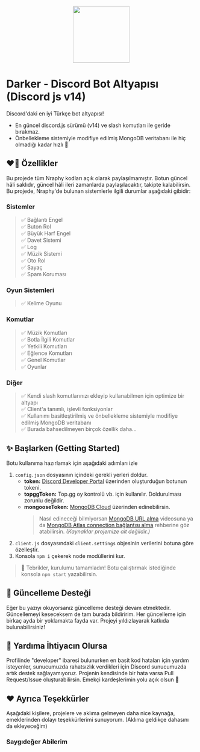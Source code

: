 
<p align="center">
  <img width="150" height="150" href="https://discord.com/oauth2/authorize?client_id=700959962452459550&permissions=8&redirect_uri=https://discord.gg/VppTU9h&scope=applications.commands%20bot&response_type=code" src="https://cdn.discordapp.com/attachments/801418986809589771/1007426236894691378/Narpitti.png">
</p>

# Darker - Discord Bot Altyapısı (Discord js v14)
Discord'daki en iyi Türkçe bot altyapısı! 
- En güncel discord.js sürümü (v14) ve slash komutları ile geride bırakmaz. 
- Önbellekleme sistemiyle modifiye edilmiş MongoDB veritabanı ile hiç olmadığı kadar hızlı 🚀

## ❤️‍🔥 Özellikler
Bu projede tüm Nraphy kodları açık olarak paylaşılmamıştır. Botun güncel hâli saklıdır, güncel hâli ileri zamanlarda paylaşılacaktır, takipte kalabilirsin. Bu projede, Nraphy'de bulunan sistemlerle ilgili durumlar aşağıdaki gibidir:
### Sistemler
> ✅ Bağlantı Engel <br>
> ✅ Buton Rol <br>
> ✅ Büyük Harf Engel <br>
> ✅ Davet Sistemi <br>
> ✅ Log <br>
> ✅ Müzik Sistemi <br>
> ✅ Oto Rol <br>
> ✅ Sayaç <br>
> ✅ Spam Koruması <br>

### Oyun Sistemleri
> ✅ Kelime Oyunu <br>

### Komutlar
> ✅ Müzik Komutları <br>
> ✅ Botla İlgili Komutlar <br>
> ✅ Yetkili Komutları <br>
> ✅ Eğlence Komutları <br>
> ✅ Genel Komutlar <br>
> ✅ Oyunlar <br>

### Diğer
> ✅ Kendi slash komutlarınızı ekleyip kullanabilmen için optimize bir altyapı <br>
> ✅ Client'a tanımlı, işlevli fonksiyonlar <br>
> ✅ Kullanımı basitleştirilmiş ve önbellekleme sistemiyle modifiye edilmiş MongoDB veritabanı <br>
> ✅ Burada bahsedilmeyen birçok özellik daha... <br>

## ✨ Başlarken (Getting Started)
Botu kullanıma hazırlamak için aşağıdaki adımları izle
1. `config.json` dosyasının içindeki gerekli yerleri doldur. <br>
    * **token:** [Discord Developer Portal](https://discord.com/developers/applications) üzerinden oluşturduğun botunun tokeni. <br>
    * **topggToken:** Top.gg oy kontrolü vb. için kullanılır. Doldurulması zorunlu değildir. <br>
    * **mongooseToken:** [MongoDB Cloud](https://cloud.mongodb.com) üzerinden edinebilirsin.
		> Nasıl edineceği bilmiyorsan [MongoDB URL alma](https://www.youtube.com/watch?v=MFla3bZwBOc) videosuna ya da [MongoDB Atlas connection bağlantısı alma](https://medium.com/@thearkxd/node-js-projeleri-i%C3%A7in-mongodb-atlas-connection-linki-alma-5d955bbe5ae6) rehberine göz atabilirsin. 
	*(Kaynaklar projemize ait değildir.)*
2. `client.js` dosyasındaki `client.settings` objesinin verilerini botuna göre özelleştir.
3. Konsola `npm i` çekerek node modüllerini kur. <br>

> 🎉 Tebrikler, kurulumu tamamladın! Botu çalıştırmak istediğinde konsola `npm start` yazabilirsin.

## 🔔 Güncelleme Desteği
Eğer bu yazıyı okuyorsanız güncelleme desteği devam etmektedir. Güncellemeyi keseceksem de tam burada bildiririm. Her güncelleme için birkaç ayda bir yoklamakta fayda var. Projeyi yıldızlayarak katkıda bulunabilirsiniz!

## 💞 Yardıma İhtiyacın Olursa
Profilinde "developer" ibaresi bulunurken en basit kod hataları için yardım isteyenler, sunucumuzda rahatsızlık verdikleri için Discord sunucumuzda artık destek sağlayamıyoruz. Projenin kendisinde bir hata varsa Pull Request/Issue oluşturabilirsin. Emekçi kardeşlerimin yolu açık olsun 🫡

## ❤️ Ayrıca Teşekkürler
Aşağıdaki kişilere, projelere ve aklıma gelmeyen daha nice kaynağa, emeklerinden dolayı teşekkürlerimi sunuyorum. (Aklıma geldikçe dahasını da ekleyeceğim)
### Saygıdeğer Abilerim 
